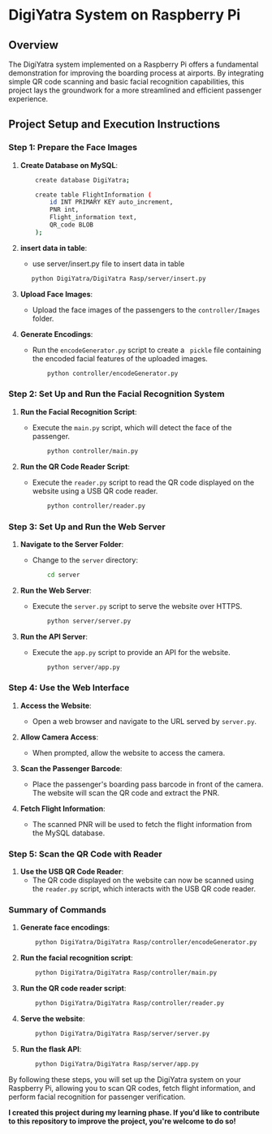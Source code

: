 # DigiYatra System on Raspberry Pi

## Overview

The DigiYatra system implemented on a Raspberry Pi offers a fundamental demonstration for improving the boarding process at airports. By integrating simple QR code scanning and basic facial recognition capabilities, this project lays the groundwork for a more streamlined and efficient passenger experience.

## Project Setup and Execution Instructions

### Step 1: Prepare the Face Images

1. **Create Database on MySQL**:

    ```bash
        create database DigiYatra;

        create table FlightInformation (
            id INT PRIMARY KEY auto_increment,
            PNR int,
            Flight_information text,
            QR_code BLOB
        );
    ```

2. **insert data in table**:
    - use server/insert.py file to insert data in table
      
     ```bash
        python DigiYatra/DigiYatra Rasp/server/insert.py
    ```

1. **Upload Face Images**:
   - Upload the face images of the passengers to the `controller/Images` folder.

2. **Generate Encodings**:
   - Run the `encodeGenerator.py` script to create a ` pickle` file containing the encoded facial features of the uploaded images.

     ```bash
         python controller/encodeGenerator.py
     ```

### Step 2: Set Up and Run the Facial Recognition System

1. **Run the Facial Recognition Script**:
   - Execute the `main.py` script, which will detect the face of the passenger.

     ```bash
         python controller/main.py
     ```

2. **Run the QR Code Reader Script**:
   - Execute the `reader.py` script to read the QR code displayed on the website using a USB QR code reader.

     ```bash
         python controller/reader.py
     ```

### Step 3: Set Up and Run the Web Server

1. **Navigate to the Server Folder**:
   - Change to the `server` directory:

     ```bash
         cd server
     ```

2. **Run the Web Server**:
   - Execute the `server.py` script to serve the website over HTTPS.

     ```bash
         python server/server.py
     ```

3. **Run the API Server**:
   - Execute the `app.py` script to provide an API for the website.

     ```bash
         python server/app.py
     ```

### Step 4: Use the Web Interface

1. **Access the Website**:
   - Open a web browser and navigate to the URL served by `server.py`.

2. **Allow Camera Access**:
   - When prompted, allow the website to access the camera.

3. **Scan the Passenger Barcode**:
   - Place the passenger's boarding pass barcode in front of the camera. The website will scan the QR code and extract the PNR.

4. **Fetch Flight Information**:
   - The scanned PNR will be used to fetch the flight information from the MySQL database.

### Step 5: Scan the QR Code with Reader

1. **Use the USB QR Code Reader**:
   - The QR code displayed on the website can now be scanned using the `reader.py` script, which interacts with the USB QR code reader.

### Summary of Commands

1. **Generate face encodings**:
   ```bash
       python DigiYatra/DigiYatra Rasp/controller/encodeGenerator.py
   ```

2. **Run the facial recognition script**:
    ```bash
        python DigiYatra/DigiYatra Rasp/controller/main.py
    ```

3. **Run the QR code reader script**:
    ```bash
        python DigiYatra/DigiYatra Rasp/controller/reader.py
    ```

4. **Serve the website**:
    ```bash
        python DigiYatra/DigiYatra Rasp/server/server.py
    ```
5. **Run the flask API**:
    ```bash
        python DigiYatra/DigiYatra Rasp/server/app.py
    ```

By following these steps, you will set up the DigiYatra system on your Raspberry Pi, allowing you to scan QR codes, fetch flight information, and perform facial recognition for passenger verification.



**I created this project during my learning phase. If you'd like to contribute to this repository to improve the project, you're welcome to do so!**


